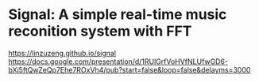 # Signal: A simple real-time music reconition system with FFT
https://linzuzeng.github.io/signal
https://docs.google.com/presentation/d/1RUlGrfVoHVfNLUfwGD6-bXj5ftQwZeQp7Ehe7ROxVh4/pub?start=false&loop=false&delayms=3000
